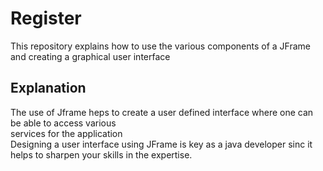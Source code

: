 # Register
This repository explains how to use the various components of a JFrame and creating a graphical user interface
## Explanation
The use of Jframe heps to create a user defined interface where one can be able to access various <br> services for the application <br> 
Designing a user interface using JFrame is key as a java developer sinc it helps to sharpen your skills in the expertise.
